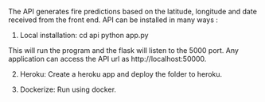 The API generates fire predictions based on the latitude, longitude and date received from the front end. 
API can be installed in many ways :

1. Local installation:
cd api
python app.py

This will run the program and the flask will listen to the 5000 port. Any application can access the API url as http://localhost:50000.



2. Heroku:
Create a heroku app and deploy the folder to heroku.

3. Dockerize:
Run using docker.


